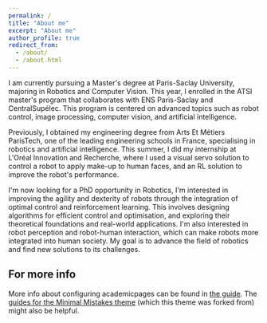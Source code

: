 ```yaml
---
permalink: /
title: "About me"
excerpt: "About me"
author_profile: true
redirect_from: 
  - /about/
  - /about.html
---
```


I am currently pursuing a Master's degree at Paris-Saclay University, majoring in Robotics and Computer Vision. This year, I enrolled in the ATSI master's program that collaborates with ENS Paris-Saclay and CentralSupélec. This program is centered on advanced topics such as robot control, image processing, computer vision, and artificial intelligence.

Previously, I obtained my engineering degree from Arts Et Métiers ParisTech, one of the leading engineering schools in France, specialising in robotics and artificial intelligence. This summer, I did my internship at L'Oréal Innovation and Recherche, where I used a visual servo solution to control a robot to apply make-up to human faces, and an RL solution to improve the robot's performance. 

I'm now looking for a PhD opportunity in Robotics, I'm interested in improving the agility and dexterity of robots through the integration of optimal control and reinforcement learning. This involves designing algorithms for efficient control and optimisation, and exploring their theoretical foundations and real-world applications. I'm also interested in robot perception and robot-human interaction, which can make robots more integrated into human society. My goal is to advance the field of robotics and find new solutions to its challenges.

For more info
------
More info about configuring academicpages can be found in [the guide](https://academicpages.github.io/markdown/). The [guides for the Minimal Mistakes theme](https://mmistakes.github.io/minimal-mistakes/docs/configuration/) (which this theme was forked from) might also be helpful.
